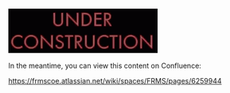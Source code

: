 ![under construction](/images/construction.gif)

In the meantime, you can view this content on Confluence:

<https://frmscoe.atlassian.net/wiki/spaces/FRMS/pages/6259944>